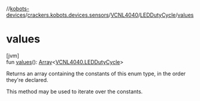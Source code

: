 //[kobots-devices](../../../../index.md)/[crackers.kobots.devices.sensors](../../index.md)/[VCNL4040](../index.md)/[LEDDutyCycle](index.md)/[values](values.md)

# values

[jvm]\
fun [values](values.md)(): [Array](https://kotlinlang.org/api/latest/jvm/stdlib/kotlin/-array/index.html)&lt;[VCNL4040.LEDDutyCycle](index.md)&gt;

Returns an array containing the constants of this enum type, in the order they're declared.

This method may be used to iterate over the constants.
